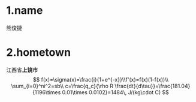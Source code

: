 # 1.name

熊俊捷

# 2.hometown

江西省**上饶市**
$$
f(x)=\sigma(x)=\frac{i}{1+e^{-x}}\\f'(x)=f(x)(1-f(x))\\
\sum_{i=0}^ni^2=sb\\
c=\frac{q_c}{\rho R \frac{dt}{d\tau}}=\frac{181.04}{1196\times 0.01\times 0.0102}=1484\, J/(kg\cdot  C)
$$
